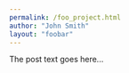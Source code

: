 ```yaml
---
permalink: /foo_project.html
author: "John Smith"
layout: "foobar"
---
```

The post text goes here...
